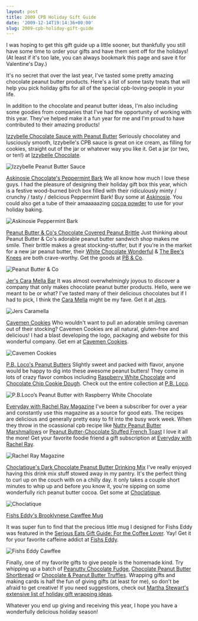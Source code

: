 ```yaml
---
layout: post
title: 2009 CPB Holiday Gift Guide
date: '2009-12-14T19:14:36+00:00'
slug: 2009-cpb-holiday-gift-guide
---
```

I was hoping to get this gift guide up a little sooner, but thankfully you still have some time to order your gifts and have them sent off for the holidays! (At least if it's too late, you can always bookmark this page and save it for Valentine's Day.)

It's no secret that over the last year, I've tasted some pretty amazing chocolate peanut butter products. Here's a list of some tasty treats that will help you pick holiday gifts for all of the special cpb-loving-people in your life. 

In addition to the chocolate and peanut butter ideas, I'm also including some goodies from companies that I've had the opportunity of working with this year. They've helped make it a fun year for me and I'm proud to have contributed to their amazing products!

<a href="http://www.izzybellechocolate.com/pages/shoponline.html">Izzybelle Chocolate Sauce with Peanut Butter</a>
Seriously chocolatey and lusciously smooth, Izzybelle's CPB sauce is great on ice cream, as filling for cookies, straight out of the jar or whatever way you like it. Get a jar (or two, or ten!) at <a href="http://www.izzybellechocolate.com/pages/shoponline.html">Izzybelle Chocolate</a>.

<img src='/images/uploads/2009/12/izzybelle_chocolate_peanut_butter_4.jpg' alt='Izzybelle Peanut Butter Sauce' />

<a href="https://www.askinosie.com/p-95-peppermint-bark.aspx">Askinosie Chocolate's Peppermint Bark</a>
We all know how much I love these guys. I had the pleasure of designing their holiday gift box this year, which is a festive wood-burned birch box filled with their ridiculously minty / crunchy / tasty / delicious Peppermint Bark! Buy some at <a href="https://www.askinosie.com/p-95-peppermint-bark.aspx">Askinosie</a>. You could also get a tube of their amaaaaazing <a href="https://www.askinosie.com/p-92-single-origin-natural-cocoa-powder-davao-philippines.aspx">cocoa powder</a> to use for your holiday baking.

<img src='/images/uploads/2009/12/holiday_askinosie_peppermint_bark2.jpg' alt='Askinosie Peppermint Bark' />

<a href="http://ilovepeanutbutter.com/index.php/peanutbutter/snacks/chocolate-covered-peanut-brittle.html?SID=40qj7591eqa3hdp61eht0mkng3">Peanut Butter & Co's Chocolate Covered Peanut Brittle</a>
Just thinking about Peanut Butter & Co's adorable peanut butter sandwich shop makes me smile. Their brittle makes a great stocking-stuffer, but if you're in the market for a new jar peanut butter, their <a href="http://ilovepeanutbutter.com/index.php/peanutbutter/peanut-butter/whitechocolatewonderful.html">White Chocolate Wonderful</a> & <a href="http://ilovepeanutbutter.com/index.php/peanutbutter/peanut-butter/thebeesknees.html">The Bee's Knees</a> are both crave-worthy. Get the goods at <a href="http://ilovepeanutbutter.com/index.php">PB & Co</a>.

<img src='/images/uploads/2009/12/holiday_pb_and_co1.jpg' alt='Peanut Butter & Co' />

<a href="http://www.jers.com/product/65/peanut_butter_bars">Jer's Cara Mella Bar</a>
It was almost overwhelmingly joyous to discover a company that only makes chocolate peanut butter products. Hello, were we meant to be or what? I've tasted many of their delicious chocolates but if I had to pick, I think the <a href="http://www.jers.com/product/59/peanut_butter_bars">Cara Mella</a> might be my fave. Get it at <a href="http://www.jers.com/product/65/peanut_butter_bars">Jers</a>.

<img src='/images/uploads/2009/12/holiday_jers_caramella.jpg' alt='Jers Caramella' />

<a href="http://www.cavemencookies.com/">Cavemen Cookies</a>
Who wouldn't want to pull an adorable smiling caveman out of their stocking? Cavemen Cookies are all natural, gluten-free and delicious! I had a blast developing the logo, packaging and website for this wonderful company. Get em at <a href="http://www.cavemencookies.com/">Cavemen Cookies</a>.

<img src='/images/uploads/2009/12/holiday_cavemen_cookies1.jpg' alt='Cavemen Cookies' />

<a href="http://www.pbloco.com/Browse.asp?category=peanut%20butter">P.B. Loco's Peanut Butters</a>
Slightly sweet and packed with flavor, anyone would be happy to dig into these awesome peanut butters! They come in lots of crazy flavor combos including <a href="http://www.pbloco.com/Expand.asp?ProductCode=PB-RWC">Raspberry White Chocolate</a> and <a href="http://www.pbloco.com/Expand.asp?ProductCode=PB-CCCD">Chocolate Chip Cookie Dough</a>. Check out the entire collection at <a href="http://www.pbloco.com/Browse.asp?category=peanut%20butter">P.B. Loco</a>.

<img src='/images/uploads/2009/12/holiday_pb_loco1.jpg' alt='P.B.Loco’s Peanut Butter with Raspberry White Chocolate' />

<a href="http://www.rachaelraymag.com/">Everyday with Rachel Ray Magazine</a>
I've been a subscriber for over a year and constantly use this magazine as a source for good eats. The recipes are delicious and generally pretty easy to fit into the busy work week. When they throw in the ocassional cpb recipe like <a href="http://www.rachaelraymag.com/recipes/rachael-ray-magazine-recipe-index/dessert-recipes/Nutty-Peanut-Butter-Marshmallows">Nutty Peanut Butter Marshmallows</a> or <a href="http://www.rachaelraymag.com/recipes/rachael-ray-magazine-recipe-index/breakfast-brunch-recipes/Peanut-Butter-Chocolate-Stuffed-French-Toast-with-Jam-Syrup">Peanut Butter-Chocolate Stuffed French Toast</a> I love it all the more! Get your favorite foodie friend a gift subscription at <a href="https://w1.buysub.com/pubs/RD/EDR/Stretch_Sub_Hard_15or20_rollout1.jsp?cds_page_id=67767&cds_mag_code=EDR&id=1260828154102&lsid=93481602341040062&vid=1&cds_response_key=I9ERA988">Everyday with Rachel Ray</a>.

<img src='/images/uploads/2009/12/holiday_rachel_ray.jpg' alt='Rachel Ray Magazine' />

<a href="http://www.choclatique.com/product.php?cat_id=20&product_id=66">Choclatique's Dark Chocolate Peanut Butter Drinking Mix</a>
I've really enjoyed having this drink mix stuff stowed away in my pantry. It's the perfect thing to curl up on the couch with on a chilly day. It only takes a couple short minutes to whip up and before you know it, you're sipping on some wonderfully rich peanut butter cocoa. Get some at <a href="http://www.choclatique.com/product.php?cat_id=20&product_id=66">Choclatique</a>.

<img src='/images/uploads/2009/12/holiday_choclatique2.jpg' alt='Choclatique' />

<a href="http://www.fishseddy.com/browse.cfm/4,855.html">Fishs Eddy's Brooklynese Cawffee Mug</a>

It was super fun to find that the precious little mug I designed for Fishs Eddy was featured in the <a href="http://www.seriouseats.com/2009/12/holiday-gifts-guide-for-the-coffee-espresso-lovers-books-gadgets.html">Serious Eats Gift Guide: For the Coffee Lover</a>. Yay! Get it for your favorite caffeine addict at <a href="http://www.fishseddy.com/browse.cfm/4,855.html">Fishs Eddy</a>.

<img src='/images/uploads/2009/12/holiday_fishs_eddy_cawffee.jpg' alt='Fishs Eddy Cawffee' />

Finally, one of my favorite gifts to give people is the homemade kind. Try whipping up a batch of <a href="http://allrecipes.com/Recipe/Peanutty-Chocolate-Fudge/Detail.aspx">Peanutty Chocolate Fudge</a>, <a href="http://www.landolakes.com/mealideas/ViewRecipe.cfm?RecipeID=13377">Chocolate Peanut Butter Shortbread</a> or <a href="http://www.hersheys.com/recipes/recipes/detail.asp?id=4981&ICID=KH1023&ICAMP=true">Chocolate & Peanut Butter Truffles</a>. Wrapping gifts and making cards is half the fun of giving gifts (at least for me), so don't be afraid to get creative! If you need suggestions, check out <a href="http://www.marthastewart.com/photogallery/wrap-it-up">Martha Stewart's extensive list of holiday gift wrapping ideas</a>.

Whatever you end up giving and receiving this year, I hope you have a wonderfully delicious holiday season!
